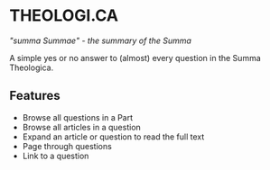 # THEOLOGI.CA

*"summa Summae" - the summary of the Summa*

A simple yes or no answer to (almost) every question in the Summa Theologica.

## Features

- Browse all questions in a Part
- Browse all articles in a question
- Expand an article or question to read the full text
- Page through questions
- Link to a question